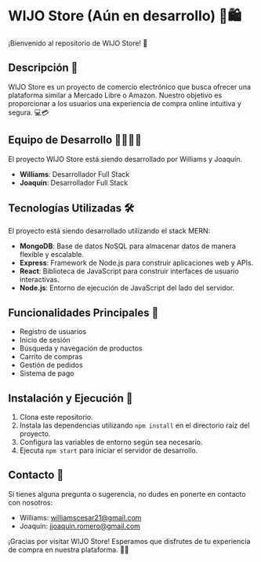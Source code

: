 # WIJO Store (Aún en desarrollo) 💼🛍️

¡Bienvenido al repositorio de WIJO Store! 🎉

## Descripción 📝

WIJO Store es un proyecto de comercio electrónico que busca ofrecer una plataforma similar a Mercado Libre o Amazon. Nuestro objetivo es proporcionar a los usuarios una experiencia de compra online intuitiva y segura. 💻💳

## Equipo de Desarrollo 👨‍💻👨‍💻

El proyecto WIJO Store está siendo desarrollado por Williams y Joaquín.

- **Williams**: Desarrollador Full Stack
- **Joaquín**: Desarrollador Full Stack

## Tecnologías Utilizadas 🛠️

El proyecto está siendo desarrollado utilizando el stack MERN:

- **MongoDB**: Base de datos NoSQL para almacenar datos de manera flexible y escalable.
- **Express**: Framework de Node.js para construir aplicaciones web y APIs.
- **React**: Biblioteca de JavaScript para construir interfaces de usuario interactivas.
- **Node.js**: Entorno de ejecución de JavaScript del lado del servidor.

## Funcionalidades Principales 🚀

- Registro de usuarios
- Inicio de sesión
- Búsqueda y navegación de productos
- Carrito de compras
- Gestión de pedidos
- Sistema de pago

## Instalación y Ejecución 🚀

1. Clona este repositorio.
2. Instala las dependencias utilizando `npm install` en el directorio raíz del proyecto.
3. Configura las variables de entorno según sea necesario.
4. Ejecuta `npm start` para iniciar el servidor de desarrollo.

## Contacto 📧

Si tienes alguna pregunta o sugerencia, no dudes en ponerte en contacto con nosotros:

- Williams: [williamscesar21@gmail.com](mailto:williamscesar21@gmail.com)
- Joaquín: [jjoaquin.romero@gmail.com](mailto:jjoaquin.romero@gmail.com)

¡Gracias por visitar WIJO Store! Esperamos que disfrutes de tu experiencia de compra en nuestra plataforma. 🛒🌟
